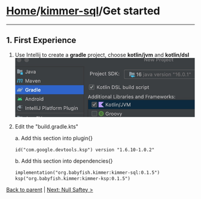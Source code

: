 # [Home](https://github.com/babyfish-ct/kimmer)/[kimmer-sql](./README.md)/Get started

------------------

## 1. First Experience

1. Use Intellij to create a **gradle** project, choose **kotlin/jvm** and **kotlin/dsl**
   ![image](../kimmer-core/images/create-project.jpeg)

2. Edit the "build.gradle.kts" 

   a. Add this section into plugin{}
   ```
   id("com.google.devtools.ksp") version "1.6.10-1.0.2"
   ```
   
   b. Add this section into dependencies{}
   
   ```
   implementation("org.babyfish.kimmer:kimmer-sql:0.1.5")
   ksp("org.babyfish.kimmer:kimmer-ksp:0.1.5")
   ```

[Back to parent](./README.md) | [Next: Null Saftey >](./null-safety.md)

